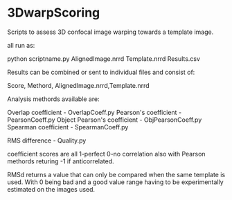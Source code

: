 3DwarpScoring
=============

Scripts to assess 3D confocal image warping towards a template image.


all run as:

python scriptname.py AlignedImage.nrrd Template.nrrd Results.csv



Results can be combined or sent to individual files and consist of:

Score, Methord, AlignedImage.nrrd,Template.nrrd


Analysis methords available are:

Overlap coefficient - OverlapCoeff.py
Pearson's coefficient - PearsonCoeff.py
Object Pearson's coefficient - ObjPearsonCoeff.py
Spearman coefficient - SpearmanCoeff.py

RMS difference - Quality.py

coefficient scores are all 1-perfect 0-no correlation also with Pearson methords returing -1 if anticorrelated.

RMSd returns a value that can only be compared when the same template is used. With 0 being bad and a good value range having to be experimentally estimated on the images used.
